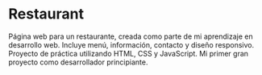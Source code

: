 # Restaurant
Página web para un restaurante, creada como parte de mi aprendizaje en desarrollo web. Incluye menú, información, contacto y diseño responsivo. Proyecto de práctica utilizando HTML, CSS y JavaScript. Mi primer gran proyecto como desarrollador principiante.
